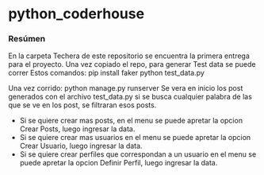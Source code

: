 # python_coderhouse
### Resúmen
En la carpeta Techera de este repositorio se encuentra la primera entrega para el proyecto.
Una vez copiado el repo, para generar Test data se puede correr
Estos comandos:
pip install faker
python test_data.py

Una vez corrido: python manage.py runserver
Se vera en inicio los post generados con el archivo test_data.py si se busca cualquier palabra de las que se ve en los post, se filtraran esos posts.
- Si se quiere crear mas posts, en el menu se puede apretar la opcion Crear Posts, luego ingresar la data.
- Si se quiere crear mas usuarios en el menu se puede apretar la opcion Crear Usuario, luego ingresar la data.
- Si se quiere crear perfiles que correspondan a un usuario en el menu se puede apretar la opcion Definir Perfil, luego ingresar la data.
